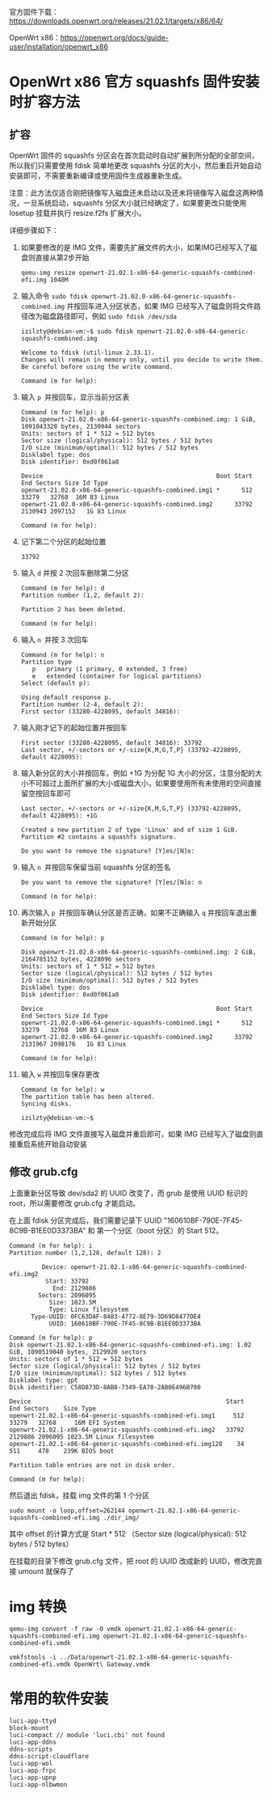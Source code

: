 官方固件下载：https://downloads.openwrt.org/releases/21.02.1/targets/x86/64/

OpenWrt x86：https://openwrt.org/docs/guide-user/installation/openwrt_x86

# OpenWrt x86 官方 squashfs 固件安装时扩容方法

## 扩容

OpenWrt 固件的 squashfs 分区会在首次启动时自动扩展到所分配的全部空间，所以我们只需要使用 fdisk 简单地更改 squashfs 分区的大小，然后重启开始自动安装即可，不需要重新编译或使用固件生成器重新生成。

注意：此方法仅适合刚把镜像写入磁盘还未启动以及还未将镜像写入磁盘这两种情况，一旦系统启动，squashfs 分区大小就已经确定了，如果要更改只能使用losetup 挂载并执行 resize.f2fs 扩展大小。

详细步骤如下：

1. 如果要修改的是 IMG 文件，需要先扩展文件的大小，如果IMG已经写入了磁盘则直接从第2步开始

   ```
   qemu-img resize openwrt-21.02.1-x86-64-generic-squashfs-combined-efi.img 1040M
   ```

2. 输入命令 `sudo fdisk openwrt-21.02.0-x86-64-generic-squashfs-combined.img` 并按回车进入分区状态，如果 IMG 已经写入了磁盘则将文件路径改为磁盘路径即可，例如 `sudo fdisk /dev/sda`

   ```
   izilzty@debian-vm:~$ sudo fdisk openwrt-21.02.0-x86-64-generic-squashfs-combined.img
   
   Welcome to fdisk (util-linux 2.33.1).
   Changes will remain in memory only, until you decide to write them.
   Be careful before using the write command.
   
   Command (m for help):
   ```

3. 输入 `p `并按回车，显示当前分区表

   ```
   Command (m for help): p
   Disk openwrt-21.02.0-x86-64-generic-squashfs-combined.img: 1 GiB, 1091043328 bytes, 2130944 sectors
   Units: sectors of 1 * 512 = 512 bytes
   Sector size (logical/physical): 512 bytes / 512 bytes
   I/O size (minimum/optimal): 512 bytes / 512 bytes
   Disklabel type: dos
   Disk identifier: 0xd0f061a8
   
   Device                                                Boot Start     End Sectors Size Id Type
   openwrt-21.02.0-x86-64-generic-squashfs-combined.img1 *      512   33279   32768  16M 83 Linux
   openwrt-21.02.0-x86-64-generic-squashfs-combined.img2      33792 2130943 2097152   1G 83 Linux
   
   Command (m for help):
   ```

4. 记下第二个分区的起始位置

   ```text
   33792
   ```

5. 输入 `d` 并按 2 次回车删除第二分区

   ```
   Command (m for help): d
   Partition number (1,2, default 2): 
   
   Partition 2 has been deleted.
   
   Command (m for help):
   ```

6. 输入 `n `并按 3 次回车

   ```
   Command (m for help): n
   Partition type
      p   primary (1 primary, 0 extended, 3 free)
      e   extended (container for logical partitions)
   Select (default p): 
   
   Using default response p.
   Partition number (2-4, default 2): 
   First sector (33280-4228095, default 34816): 
   ```

7. 输入刚才记下的起始位置并按回车

   ```
   First sector (33280-4228095, default 34816): 33792
   Last sector, +/-sectors or +/-size{K,M,G,T,P} (33792-4228095, default 4228095):
   ```

8. 输入新分区的大小并按回车，例如 +1G 为分配 1G 大小的分区，注意分配的大小不可超过上面所扩展的大小或磁盘大小，如果要使用所有未使用的空间直接留空按回车即可

   ```
   Last sector, +/-sectors or +/-size{K,M,G,T,P} (33792-4228095, default 4228095): +1G
   
   Created a new partition 2 of type 'Linux' and of size 1 GiB.
   Partition #2 contains a squashfs signature.
   
   Do you want to remove the signature? [Y]es/[N]o:
   ```

9. 输入 `n `并按回车保留当前 squashfs 分区的签名

   ```
   Do you want to remove the signature? [Y]es/[N]o: n
   
   Command (m for help):
   ```

10. 再次输入 `p `并按回车确认分区是否正确，如果不正确输入 `q` 并按回车退出重新开始分区

    ```
    Command (m for help): p
    
    Disk openwrt-21.02.0-x86-64-generic-squashfs-combined.img: 2 GiB, 2164785152 bytes, 4228096 sectors
    Units: sectors of 1 * 512 = 512 bytes
    Sector size (logical/physical): 512 bytes / 512 bytes
    I/O size (minimum/optimal): 512 bytes / 512 bytes
    Disklabel type: dos
    Disk identifier: 0xd0f061a8
    
    Device                                                Boot Start     End Sectors Size Id Type
    openwrt-21.02.0-x86-64-generic-squashfs-combined.img1 *      512   33279   32768  16M 83 Linux
    openwrt-21.02.0-x86-64-generic-squashfs-combined.img2      33792 2131967 2098176   1G 83 Linux
    
    Command (m for help):
    ```

11. 输入 `w` 并按回车保存更改

    ```
    Command (m for help): w
    The partition table has been altered.
    Syncing disks.
    
    izilzty@debian-vm:~$
    ```

修改完成后将 IMG 文件直接写入磁盘并重启即可，如果 IMG 已经写入了磁盘则直接重启系统开始自动安装

## 修改 grub.cfg

上面重新分区导致 dev/sda2 的 UUID 改变了，而 grub 是使用 UUID 标识的 root，所以需要修改 grub.cfg 才能启动。

在上面 fdisk 分区完成后，我们需要记录下 UUID "160610BF-790E-7F45-8C9B-B1EE0D3373BA" 和 第一个分区（boot 分区）的 Start 512。

```shel
Command (m for help): i
Partition number (1,2,128, default 128): 2

         Device: openwrt-21.02.1-x86-64-generic-squashfs-combined-efi.img2
          Start: 33792
            End: 2129886
        Sectors: 2096095
           Size: 1023.5M
           Type: Linux filesystem
      Type-UUID: 0FC63DAF-8483-4772-8E79-3D69D8477DE4
           UUID: 160610BF-790E-7F45-8C9B-B1EE0D3373BA

Command (m for help): p
Disk openwrt-21.02.1-x86-64-generic-squashfs-combined-efi.img: 1.02 GiB, 1090519040 bytes, 2129920 sectors
Units: sectors of 1 * 512 = 512 bytes
Sector size (logical/physical): 512 bytes / 512 bytes
I/O size (minimum/optimal): 512 bytes / 512 bytes
Disklabel type: gpt
Disk identifier: C58D873D-8AB8-7349-EA70-2AB0E496B700

Device                                                      Start     End Sectors    Size Type
openwrt-21.02.1-x86-64-generic-squashfs-combined-efi.img1     512   33279   32768     16M EFI System
openwrt-21.02.1-x86-64-generic-squashfs-combined-efi.img2   33792 2129886 2096095 1023.5M Linux filesystem
openwrt-21.02.1-x86-64-generic-squashfs-combined-efi.img128    34     511     478    239K BIOS boot

Partition table entries are not in disk order.

Command (m for help): 
```

然后退出 fdisk，挂载 img 文件的第 1 个分区

```
sudo mount -o loop,offset=262144 openwrt-21.02.1-x86-64-generic-squashfs-combined-efi.img ./dir_img/
```


其中 offset 的计算方式是 Start * 512 （Sector size (logical/physical): 512 bytes / 512 bytes）

在挂载的目录下修改 grub.cfg 文件，把 root 的 UUID 改成新的 UUID，修改完直接 umount 就保存了

# img 转换

```
qemu-img convert -f raw -O vmdk openwrt-21.02.1-x86-64-generic-squashfs-combined-efi.img openwrt-21.02.1-x86-64-generic-squashfs-combined-efi.vmdk

vmkfstools -i ../Data/openwrt-21.02.1-x86-64-generic-squashfs-combined-efi.vmdk OpenWrt\ Gateway.vmdk 
```

# 常用的软件安装

```
luci-app-ttyd
block-mount
luci-compact // module 'luci.cbi' not found
luci-app-ddns
ddns-scripts
ddns-script-cloudflare
luci-app-wol
luci-app-frpc
luci-app-upnp
luci-app-nlbwmon

```

